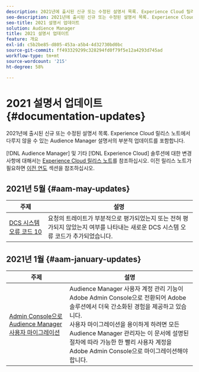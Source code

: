 ```yaml
---
description: 2021년에 출시된 신규 또는 수정된 설명서 목록. Experience Cloud 릴리스 노트에서 다루지 않을 수 있는 Audience Manager 설명서의 부분적 업데이트를 포함합니다.
seo-description: 2021년에 출시된 신규 또는 수정된 설명서 목록. Experience Cloud 릴리스 노트에서 다루지 않을 수 있는 Audience Manager 설명서의 부분적 업데이트를 포함합니다.
seo-title: 2021 설명서 업데이트
solution: Audience Manager
title: 2021 설명서 업데이트
feature: 개요
exl-id: c5b2be85-d805-453a-a5b4-4d32730bd0bc
source-git-commit: ff493329299c328294fd0f79f5e12a4293d745ad
workflow-type: tm+mt
source-wordcount: '215'
ht-degree: 58%

---
```


# 2021 설명서 업데이트 {#documentation-updates}

2021년에 출시된 신규 또는 수정된 설명서 목록. Experience Cloud 릴리스 노트에서 다루지 않을 수 있는 Audience Manager 설명서의 부분적 업데이트를 포함합니다.

[!DNL Audience Manager] 및 기타 [!DNL Experience Cloud] 솔루션에 대한 변경 사항에 대해서는 [Experience Cloud 릴리스 노트](https://docs.adobe.com/content/help/ko-KR/release-notes/experience-cloud/current.html)를 참조하십시오. 이전 릴리스 노트가 필요하면 [이전 연도](../docs-updates/docs-2020.md) 섹션을 참조하십시오.

## 2021년 5월 {#aam-may-updates}

| 주제 | 설명 |
|--- |----|
| [DCS 시스템 오류 코드 10](../api/dcs-intro/dcs-api-reference/dcs-error-codes.md) | 요청의 트레이트가 부분적으로 평가되었는지 또는 전혀 평가되지 않았는지 여부를 나타내는 새로운 DCS 시스템 오류 코드가 추가되었습니다. |

## 2021년 1월 {#aam-january-updates}

| 주제 | 설명 |
|--- |----|
| [Admin Console으로 Audience Manager 사용자 마이그레이션](/help/using/features/administration/admin-console-migration.md) | Audience Manager 사용자 계정 관리 기능이 Adobe Admin Console으로 전환되어 Adobe 솔루션에서 더욱 간소화된 경험을 제공하고 있습니다. <br> 사용자 마이그레이션을 용이하게 하려면 모든 Audience Manager 관리자는 이 문서에 설명된 절차에 따라 가능한 한 빨리 사용자 계정을 Adobe Admin Console으로 마이그레이션해야 합니다. |
